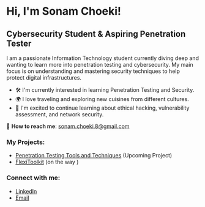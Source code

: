 # Hi, I'm Sonam Choeki!  
## Cybersecurity Student & Aspiring Penetration Tester  

I am a passionate Information Technology student currently diving deep  and wanting to learn more into penetration testing and cybersecurity. My main focus is on understanding and mastering security techniques to help protect digital infrastructures.

- 🛠️ I'm currently interested in learning Penetration Testing and Security.
- 🌍 I love traveling and exploring new cuisines from different cultures.
- 🚀 I'm excited to continue learning about ethical hacking, vulnerability assessment, and network security.

📧 **How to reach me**: sonam.choeki.8@gmail.com

### My Projects:
- [Penetration Testing Tools and Techniques](#) (Upcoming Project)
- [FlexiToolkit](#) (on the way )

### Connect with me:
- [LinkedIn](https://www.linkedin.com)
- [Email](mailto:sonam.choeki.8@gmail.com)
